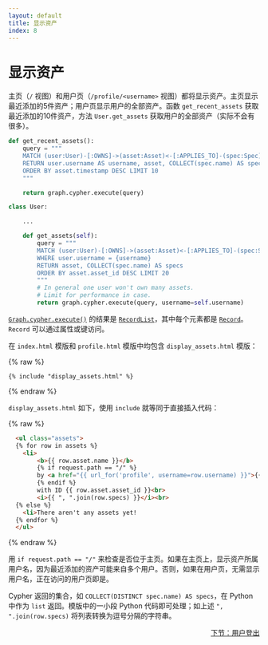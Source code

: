 ```yaml
---
layout: default
title: 显示资产
index: 8
---
```


# 显示资产

主页（`/` 视图）和用户页（`/profile/<username>` 视图）都将显示资产。主页显示最近添加的5件资产；用户页显示用户的全部资产。函数 `get_recent_assets` 获取最近添加的10件资产，方法 `User.get_assets` 获取用户的全部资产（实际不会有很多）。

```python
def get_recent_assets():
    query = """
    MATCH (user:User)-[:OWNS]->(asset:Asset)<-[:APPLIES_TO]-(spec:Spec)
    RETURN user.username AS username, asset, COLLECT(spec.name) AS specs
    ORDER BY asset.timestamp DESC LIMIT 10
    """

    return graph.cypher.execute(query)
```

```python
class User:

    ...

    def get_assets(self):
        query = """
        MATCH (user:User)-[:OWNS]->(asset:Asset)<-[:APPLIES_TO]-(spec:Spec)
        WHERE user.username = {username}
        RETURN asset, COLLECT(spec.name) AS specs
        ORDER BY asset.asset_id DESC LIMIT 20
        """
        # In general one user won't own many assets.
        # Limit for performance in case.
        return graph.cypher.execute(query, username=self.username)
```

[`Graph.cypher.execute()`](http://py2neo.org/2.0/cypher.html#py2neo.cypher.CypherResource.execute) 的结果是 [`RecordList`](http://py2neo.org/2.0/cypher.html#py2neo.cypher.RecordList)，其中每个元素都是 [`Record`](http://py2neo.org/2.0/cypher.html#py2neo.cypher.Record)。`Record` 可以通过属性或键访问。

在 `index.html` 模版和 `profile.html` 模版中均包含 `display_assets.html` 模版：

{% raw %}
```
{% include "display_assets.html" %}
```
{% endraw %}

`display_assets.html` 如下，使用 `include` 就等同于直接插入代码：

{% raw %}
```html
  <ul class="assets">
  {% for row in assets %}
    <li>
    	<b>{{ row.asset.name }}</b>
        {% if request.path == "/" %}
    	by <a href="{{ url_for('profile', username=row.username) }}">{{ row.username }}</a>
        {% endif %}
        with ID {{ row.asset.asset_id }}<br>
    	<i>{{ ", ".join(row.specs) }}</i><br>
  {% else %}
    <li>There aren't any assets yet!
  {% endfor %}
  </ul>
```
{% endraw %}

用 `if request.path == "/"` 来检查是否位于主页。如果在主页上，显示资产所属用户名，因为最近添加的资产可能来自多个用户。否则，如果在用户页，无需显示用户名，正在访问的用户页即是。

Cypher 返回的集合，如 `COLLECT(DISTINCT spec.name) AS specs`，在 Python 中作为 `list` 返回。模版中的一小段 Python 代码即可处理；如上述 `", ".join(row.specs)` 将列表转换为逗号分隔的字符串。

<p align="right"><a href="{{ site.baseurl }}/pages/logout-a-user.html">下节：用户登出</a></p>
